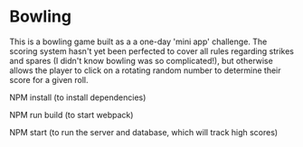 # Bowling

This is a bowling game built as a a one-day 'mini app' challenge.  The scoring system hasn't yet been perfected to cover all rules regarding strikes and spares (I didn't know bowling was so complicated!), but otherwise allows the player to click on a rotating random number to determine their score for a given roll.

NPM install (to install dependencies)

NPM run build (to start webpack)

NPM start (to run the server and database, which will track high scores)